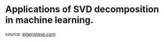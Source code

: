 # Applications of SVD decomposition in machine learning.
source: [eigensteve.com](https://www.google.com/url?sa=t&rct=j&q=&esrc=s&source=web&cd=&cad=rja&uact=8&ved=2ahUKEwiOvr_99c3yAhUNJBoKHRI6D-YQ-TAoADAfegQIShAB&url=https%3A%2F%2Fwww.eigensteve.com%2F&usg=AOvVaw1-6lLoJ81cRfhnz_Oh17ct)
